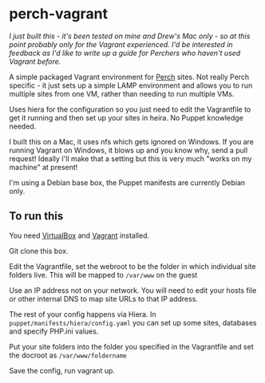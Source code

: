 perch-vagrant
=============

*I just built this - it's been tested on mine and Drew's Mac only - so at this point probably only for the Vagrant experienced. I'd be interested in feedback as I'd like to write up a guide for Perchers who haven't used Vagrant before.*

A simple packaged Vagrant environment for [Perch](http://grabaperch.com) sites. Not really Perch specific - it just sets up a simple LAMP environment and allows you to run multiple sites from one VM, rather than needing to run multiple VMs.

Uses hiera for the configuration so you just need to edit the Vagrantfile to get it running and then set up your sites in heira. No Puppet knowledge needed.

I built this on a Mac, it uses nfs which gets ignored on Windows. If you are running Vagrant on Windows, it blows up and you know why, send a pull request! Ideally I'll make that a setting but this is very much "works on my machine" at present!

I'm using a Debian base box, the Puppet manifests are currently Debian only.

## To run this

You need [VirtualBox](https://www.virtualbox.org/) and [Vagrant](http://www.vagrantup.com/) installed.

Git clone this box.

Edit the Vagrantfile, set the webroot to be the folder in which individual site folders live. This will be mapped to `/var/www` on the guest

Use an IP address not on your network. You will need to edit your hosts file or other internal DNS to map site URLs to that IP address.

The rest of your config happens via Hiera. In `puppet/manifests/hiera/config.yaml` you can set up some sites, databases and specify PHP.ini values.

Put your site folders into the folder you specified in the Vagrantfile and set the docroot as `/var/www/foldername`

Save the config, run vagrant up.

